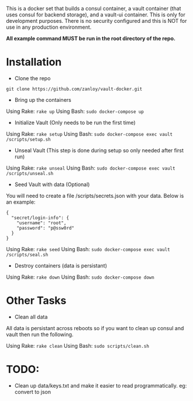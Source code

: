 This is a docker set that builds a consul container, a vault container (that uses consul for backend storage), and a vault-ui container. This is only for development purposes. There is no security configured and this is NOT for use in any production environment.

**All example command MUST be run in the root directory of the repo.**

# Installation

* Clone the repo

```
git clone https://github.com/zanloy/vault-docker.git
```

* Bring up the containers

Using Rake: `rake up`
Using Bash: `sudo docker-compose up`

* Initialize Vault (Only needs to be run the first time)

Using Rake: `rake setup`
Using Bash: `sudo docker-compose exec vault /scripts/setup.sh`

* Unseal Vault (This step is done during setup so only needed after first run)

Using Rake: `rake unseal`
Using Bash: `sudo docker-compose exec vault /scripts/unseal.sh`

* Seed Vault with data (Optional)

You will need to create a file /scripts/secrets.json with your data. Below is an example:

```
{
  "secret/login-info": {
    "username": "root",
    "password": "p@ssw0rd"
  }
}
```

Using Rake: `rake seed`
Using Bash: `sudo docker-compose exec vault /scripts/seal.sh`

* Destroy containers (data is persistant)

Using Rake: `rake down`
Using Bash: `sudo docker-compose down`

# Other Tasks

* Clean all data

All data is persistant across reboots so if you want to clean up consul and vault then run the following.

Using Rake: `rake clean`
Using Bash: `sudo scripts/clean.sh`

# TODO:
* Clean up data/keys.txt and make it easier to read programmatically. eg: convert to json

